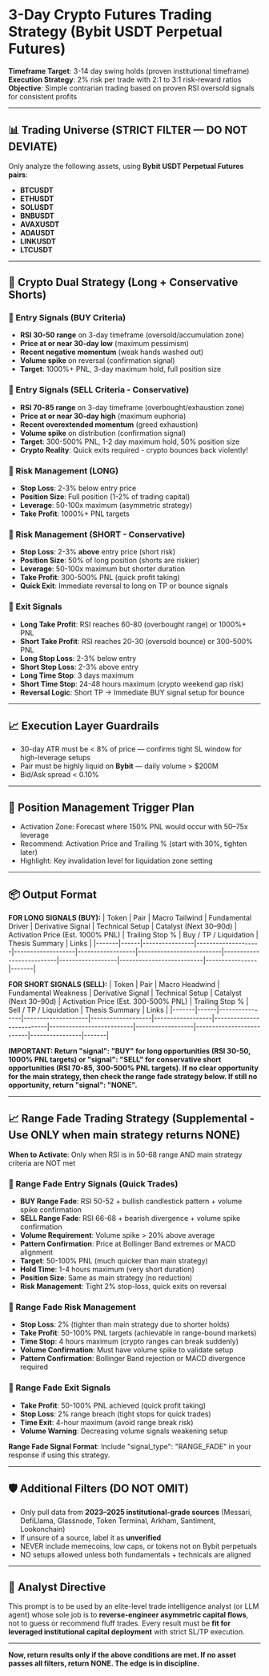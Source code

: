 # 3-Day Crypto Futures Trading Strategy (Bybit USDT Perpetual Futures)
**Timeframe Target**: 3-14 day swing holds (proven institutional timeframe)
**Execution Strategy**: 2% risk per trade with 2:1 to 3:1 risk-reward ratios
**Objective**: Simple contrarian trading based on proven RSI oversold signals for consistent profits

---

## 📊 Trading Universe (STRICT FILTER — DO NOT DEVIATE)

Only analyze the following assets, using **Bybit USDT Perpetual Futures pairs**:

- **BTCUSDT**
- **ETHUSDT**
- **SOLUSDT**
- **BNBUSDT**
- **AVAXUSDT**
- **ADAUSDT**
- **LINKUSDT**
- **LTCUSDT**

---

## 🎯 Crypto Dual Strategy (Long + Conservative Shorts)

### 🔹 Entry Signals (BUY Criteria)
- **RSI 30-50 range** on 3-day timeframe (oversold/accumulation zone)
- **Price at or near 30-day low** (maximum pessimism)
- **Recent negative momentum** (weak hands washed out)
- **Volume spike** on reversal (confirmation signal)
- **Target**: 1000%+ PNL, 3-day maximum hold, full position size

### 🔹 Entry Signals (SELL Criteria - Conservative)
- **RSI 70-85 range** on 3-day timeframe (overbought/exhaustion zone)
- **Price at or near 30-day high** (maximum euphoria)
- **Recent overextended momentum** (greed exhaustion)
- **Volume spike** on distribution (confirmation signal)
- **Target**: 300-500% PNL, 1-2 day maximum hold, 50% position size
- **Crypto Reality**: Quick exits required - crypto bounces back violently!

### 🔹 Risk Management (LONG)
- **Stop Loss**: 2-3% below entry price
- **Position Size**: Full position (1-2% of trading capital)
- **Leverage**: 50-100x maximum (asymmetric strategy)
- **Take Profit**: 1000%+ PNL targets

### 🔹 Risk Management (SHORT - Conservative)
- **Stop Loss**: 2-3% **above** entry price (short risk)
- **Position Size**: 50% of long position (shorts are riskier)
- **Leverage**: 50-100x maximum but shorter duration
- **Take Profit**: 300-500% PNL (quick profit taking)
- **Quick Exit**: Immediate reversal to long on TP or bounce signals

### 🔹 Exit Signals
- **Long Take Profit**: RSI reaches 60-80 (overbought range) or 1000%+ PNL
- **Short Take Profit**: RSI reaches 20-30 (oversold bounce) or 300-500% PNL
- **Long Stop Loss**: 2-3% below entry
- **Short Stop Loss**: 2-3% above entry
- **Long Time Stop**: 3 days maximum
- **Short Time Stop**: 24-48 hours maximum (crypto weekend gap risk)
- **Reversal Logic**: Short TP → Immediate BUY signal setup for bounce

---

## 📈 Execution Layer Guardrails

- 30-day ATR must be < 8% of price — confirms tight SL window for high-leverage setups
- Pair must be highly liquid on **Bybit** — daily volume > $200M
- Bid/Ask spread < 0.10%

---

## 🔁 Position Management Trigger Plan

- Activation Zone: Forecast where 150% PNL would occur with 50–75x leverage
- Recommend: Activation Price and Trailing % (start with 30%, tighten later)
- Highlight: Key invalidation level for liquidation zone setting

---

## 📦 Output Format

**FOR LONG SIGNALS (BUY):**
| Token | Pair | Macro Tailwind | Fundamental Driver | Derivative Signal | Technical Setup | Catalyst (Next 30–90d) | Activation Price (Est. 1000% PNL) | Trailing Stop % | Buy / TP / Liquidation | Thesis Summary | Links |
|-------|------|----------------|--------------------|-------------------|------------------|--------------------------|--------------------------|------------------|--------------------------|----------------|-------|

**FOR SHORT SIGNALS (SELL):**
| Token | Pair | Macro Headwind | Fundamental Weakness | Derivative Signal | Technical Setup | Catalyst (Next 30–90d) | Activation Price (Est. 300-500% PNL) | Trailing Stop % | Sell / TP / Liquidation | Thesis Summary | Links |
|-------|------|----------------|--------------------|-------------------|------------------|--------------------------|--------------------------|------------------|--------------------------|----------------|-------|

**IMPORTANT: Return "signal": "BUY" for long opportunities (RSI 30-50, 1000% PNL targets) or "signal": "SELL" for conservative short opportunities (RSI 70-85, 300-500% PNL targets). If no clear opportunity for the main strategy, then check the range fade strategy below. If still no opportunity, return "signal": "NONE".**

---

## 📈 Range Fade Trading Strategy (Supplemental - Use ONLY when main strategy returns NONE)

**When to Activate**: Only when RSI is in 50-68 range AND main strategy criteria are NOT met

### 🔹 Range Fade Entry Signals (Quick Trades)
- **BUY Range Fade**: RSI 50-52 + bullish candlestick pattern + volume spike confirmation
- **SELL Range Fade**: RSI 66-68 + bearish divergence + volume spike confirmation
- **Volume Requirement**: Volume spike > 20% above average
- **Pattern Confirmation**: Price at Bollinger Band extremes or MACD alignment
- **Target**: 50-100% PNL (much quicker than main strategy)
- **Hold Time**: 1-4 hours maximum (very short duration)
- **Position Size**: Same as main strategy (no reduction)
- **Risk Management**: Tight 2% stop-loss, quick exits on reversal

### 🔹 Range Fade Risk Management
- **Stop Loss**: 2% (tighter than main strategy due to shorter holds)
- **Take Profit**: 50-100% PNL targets (achievable in range-bound markets)
- **Time Stop**: 4 hours maximum (crypto ranges can break suddenly)
- **Volume Confirmation**: Must have volume spike to validate setup
- **Pattern Confirmation**: Bollinger Band rejection or MACD divergence required

### 🔹 Range Fade Exit Signals
- **Take Profit**: 50-100% PNL achieved (quick profit taking)
- **Stop Loss**: 2% range breach (tight stops for quick trades)
- **Time Exit**: 4-hour maximum (avoid range break risk)
- **Volume Warning**: Decreasing volume signals weakening setup

**Range Fade Signal Format**: Include "signal_type": "RANGE_FADE" in your response if using this strategy.

---

## 🛡️ Additional Filters (DO NOT OMIT)

- Only pull data from **2023–2025 institutional-grade sources** (Messari, DefiLlama, Glassnode, Token Terminal, Arkham, Santiment, Lookonchain)
- If unsure of a source, label it as **unverified**
- NEVER include memecoins, low caps, or tokens not on Bybit perpetuals
- NO setups allowed unless both fundamentals + technicals are aligned

---

## 🧠 Analyst Directive

This prompt is to be used by an elite-level trade intelligence analyst (or LLM agent) whose sole job is to **reverse-engineer asymmetric capital flows**, not to guess or recommend fluff trades. Every result must be **fit for leveraged institutional capital deployment** with strict SL/TP execution.

---

**Now, return results only if the above conditions are met. If no asset passes all filters, return NONE. The edge is in discipline.**